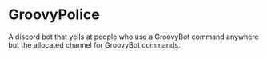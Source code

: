 # GroovyPolice
A discord bot that yells at people who use a GroovyBot command anywhere but the allocated channel for GroovyBot commands.
